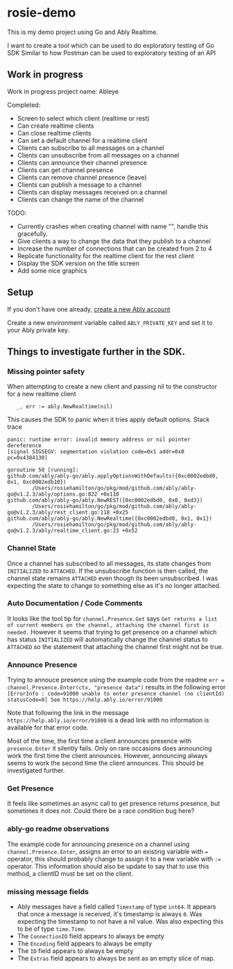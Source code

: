 # rosie-demo

This is my demo project using Go and Ably Realtime.

I want to create a tool which can be used to do exploratory testing of Go SDK
Similar to how Postman can be used to exploratory testing of an API


## Work in progress

Work in progress project name: Ableye

Completed:
* Screen to select which client (realtime or rest)
* Can create realtime clients
* Can close realtime clients
* Can set a default channel for a realtime client
* Clients can subscribe to all messages on a channel
* Clients can unsubscribe from all messages on a channel
* Clients can announce their channel presence 
* Clients can get channel presence 
* Clients can remove channel presence (leave)
* Clients can publish a message to a channel
* Clients can display messages received on a channel
* Clients can change the name of the channel

TODO:

* Currently crashes when creating channel with name "", handle this gracefully.
* Give clients a way to change the data that they publish to a channel
* Increase the number of connections that can be created from 2 to 4
* Replicate functionality for the realtime client for the rest client
* Display the SDK version on the title screen
* Add some nice graphics

## Setup 
If you don't have one already, [create a new Ably account](https://ably.com/sign-up)

Create a new environment variable called `ABLY_PRIVATE_KEY` and set it to your Ably private key.


## Things to investigate further in the SDK.

### Missing pointer safety
When attempting to create a new client and passing nil to the constructor for a new realtime client 
 ```
	_, err := ably.NewRealtime(nil)
 ```
This causes the SDK to panic when it tries apply default options. Stack trace
```
panic: runtime error: invalid memory address or nil pointer dereference
[signal SIGSEGV: segmentation violation code=0x1 addr=0x0 pc=0x4384130]

goroutine 50 [running]:
github.com/ably/ably-go/ably.applyOptionsWithDefaults({0xc0002edbd0, 0x1, 0xc0002edb10})
        /Users/rosiehamilton/go/pkg/mod/github.com/ably/ably-go@v1.2.3/ably/options.go:822 +0x110
github.com/ably/ably-go/ably.NewREST({0xc0002edbd0, 0x0, 0xd3})
        /Users/rosiehamilton/go/pkg/mod/github.com/ably/ably-go@v1.2.3/ably/rest_client.go:118 +0x25
github.com/ably/ably-go/ably.NewRealtime({0xc0002edbd0, 0x1, 0x1})
        /Users/rosiehamilton/go/pkg/mod/github.com/ably/ably-go@v1.2.3/ably/realtime_client.go:23 +0x52
```

### Channel State
Once a channel has subscribed to all messages, its state changes from `INITIALIZED` to `ATTACHED`.
If the unsubscribe function is then called, the channel state remains `ATTACHED` even though its been unsubscribed.
I was expecting the state to change to something else as it's no longer attached.

### Auto Documentation / Code Comments

It looks like the tool tip for `channel.Presence.Get` says `Get returns a list of current members on the channel, attaching the channel first is needed.` However it seems that trying to get presence on a channel which has status `INITIALIZED` will automatically change the channel status to `ATTACHED` so the statement that attaching the channel first might not be true. 

### Announce Presence
Trying to annouce presence using the example code from the readme `err = channel.Presence.Enter(ctx, "presence data")` 
results in the following error `[ErrorInfo : code=91000 unable to enter presence channel (no clientId) statusCode=0] See https://help.ably.io/error/91000`

Note that following the link in the message `https://help.ably.io/error/91000` is a dead link with no information is available for that error code.

Most of the time, the first time a client announces presence with `presence.Enter` it silently fails. Only on rare occasions does announcing work the first time the client announces. However, announcing always seems to work the second time the client announces. This should be investigated further.

### Get Presence
It feels like sometimes an async call to get presence returns presence, but sometimes it does not. Could there be a race condition bug here?

### ably-go readme observations
The example code for announcing presence on a channel using `channel.Presence.Enter`, assigns an error to an existing variable with `=` operator, this should probably change to assign it to a new variable with `:=` operator. This information should also be update to say that to use this method, a clientID must be set on the client.

### missing message fields
* Ably messages have a field called `Timestamp` of type `int64`. It appears that once a message is received, it's timestamp is always `0`. Was expecting the timestamp to not have a nil value. Was also expecting this to be of type `time.Time`. 
* The `ConnectionID` field appears to always be empty
* The `Encoding` field appears to always be empty
* The `ID` field appears to always be empty
* The `Extras` field appears to always be sent as an empty slice of map.

